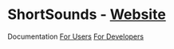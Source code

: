 # ShortSounds - [Website](http://nharlow89.github.io/ShortSounds/)

Documentation
  [For Users](http://nharlow89.github.io/ShortSounds/user.html)
  [For Developers](http://nharlow89.github.io/ShortSounds/developer.html)

